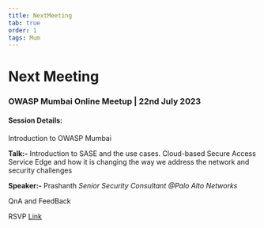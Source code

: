 ```yaml
---
title: NextMeeting
tab: true
order: 1
tags: Mum
---
```


# **Next Meeting**

### OWASP Mumbai Online Meetup | 22nd July 2023

#### Session Details:

Introduction to OWASP Mumbai

**Talk:-** Introduction to SASE and the use cases.
Cloud-based Secure Access Service Edge and how it is changing the way we address the network and security challenges


**Speaker:-**  Prashanth *Senior Security Consultant @Palo Alto Networks*

QnA and FeedBack


RSVP [Link](https://www.meetup.com/owasp-mumbai-chapter/events/294661574/) 
